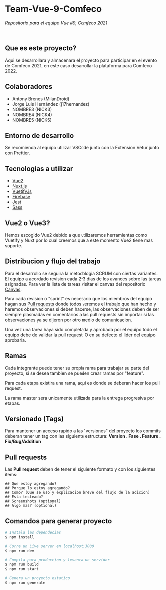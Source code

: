 # Team-Vue-9-Comfeco
*Repositorio para el equipo Vue #9, Comfeco 2021*

<br/>

## Que es este proyecto?

Aqui se desarrollara y almacenara el proyecto para participar en el evento de Comfeco 2021, en este caso  desarrollar la plataforma para Comfeco 2022.

## Colaboradores
* Antony Brenes (MilanDroid)
* Jorge Luis Hernández (j17hernandez)
* NOMBRE3 (NICK3)
* NOMBRE4 (NICK4)
* NOMBRE5 (NICK5)

## Entorno de desarrollo

Se recomienda al equipo utilizar VSCode junto con la Extension Vetur junto con Prettier.

## Tecnologias a utilizar
- [Vue2](https://vuejs.org/)
- [Nuxt.js](https://nuxtjs.org)
- [Vuetify.js](https://vuetifyjs.com/)
- [Firebase](https://firebase.google.com/)
- [Jest](https://jestjs.io/)
- [Sass](https://sass-lang.com/)

## Vue2 o Vue3?

Hemos escogido Vue2 debido a que utilizaremos herramientas como Vuetify y Nuxt por lo cual creemos que a este momento Vue2 tiene mas soporte.

## Distribucion y flujo del trabajo

Para el desarrollo se seguira la metodologia SCRUM con ciertas variantes. El equipo a acordado revision cada 2-3 dias de los avances sobre las tareas asignadas. Para ver la lista de tareas visitar el canvas del repositorio [Canvas](https://github.com/Comunidad-de-Programadores/Team-Vue-9-Comfeco/projects/1).

Para cada revision o "sprint" es necesario que los miembros del equipo hagan sus [Pull requests](https://github.com/Comunidad-de-Programadores/Team-Vue-9-Comfeco/pulls) donde todos veremos el trabajo que han hecho y haremos observaciones si deben hacerse, las observaciones deben de ser siempre plasmadas en comentarios a las pull requests sin importar si las observaciones ya se dijeron por otro medio de comunicacion.

Una vez una tarea haya sido completada y aprobada por el equipo todo el equipo debe de validar la pull request. O en su defecto el lider del equipo aprobarla.

## Ramas

Cada integrante puede tener su propia rama para trabajar su parte del proyecto, si se desea tambien se pueden crear ramas por "feature".

Para cada etapa existira una rama, aqui es donde se deberan hacer los pull request.

La rama master sera unicamente utilizada para la entrega progresiva por etapas.

## Versionado (Tags)

Para mantener un acceso rapido a las "versiones" del proyecto los commits deberan tener un tag con las siguiente estructura:
**Version . Fase . Feature . Fix/Bug/Addition**

## Pull requests

Las **Pull request** deben de tener el siguiente formato y con los siguientes items:

```
## Que estoy agregando?
## Porque lo estoy agregando?
## Como? (Que se uso y explicacion breve del flujo de la adicion)
## Esta testeado?
## Screenshots (optional)
## Algo mas? (optional)
```

## Comandos para generar proyecto

```bash
# Instala las dependecias
$ npm install

# Corre un Live server en localhost:3000
$ npm run dev

# Compila para produccion y levanta un servidor
$ npm run build
$ npm run start

# Genera un proyecto estatico
$ npm run generate
```
